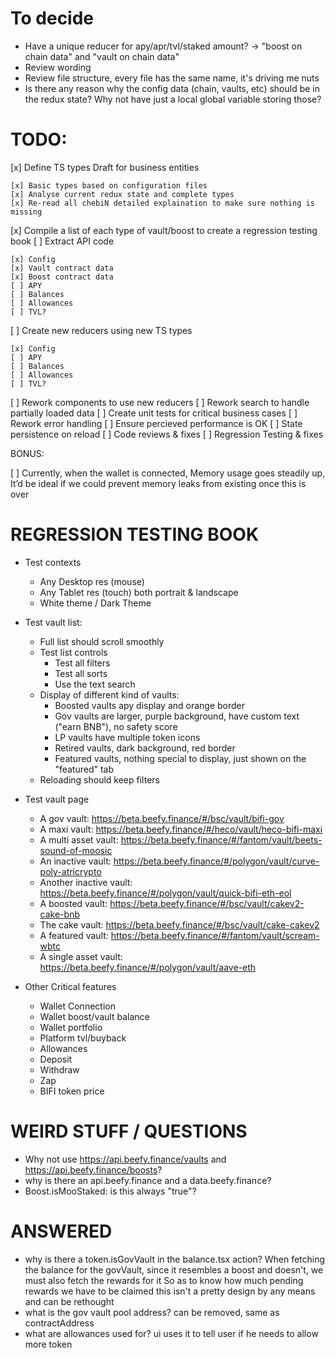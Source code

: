 # To decide

- Have a unique reducer for apy/apr/tvl/staked amount? -> "boost on chain data" and "vault on chain data"
- Review wording
- Review file structure, every file has the same name, it's driving me nuts
- Is there any reason why the config data (chain, vaults, etc) should be in the redux state? Why not have just a local global variable storing those?

# TODO:

[x] Define TS types Draft for business entities

    [x] Basic types based on configuration files
    [x] Analyse current redux state and complete types
    [x] Re-read all chebiN detailed explaination to make sure nothing is missing

[x] Compile a list of each type of vault/boost to create a regression testing book
[ ] Extract API code

    [x] Config
    [x] Vault contract data
    [x] Boost contract data
    [ ] APY
    [ ] Balances
    [ ] Allowances
    [ ] TVL?

[ ] Create new reducers using new TS types

    [x] Config
    [ ] APY
    [ ] Balances
    [ ] Allowances
    [ ] TVL?

[ ] Rework components to use new reducers
[ ] Rework search to handle partially loaded data
[ ] Create unit tests for critical business cases
[ ] Rework error handling
[ ] Ensure percieved performance is OK
[ ] State persistence on reload
[ ] Code reviews & fixes
[ ] Regression Testing & fixes

BONUS:

[ ] Currently, when the wallet is connected, Memory usage goes steadily up, It’d be ideal if we could prevent memory leaks from existing once this is over

# REGRESSION TESTING BOOK

- Test contexts

  - Any Desktop res (mouse)
  - Any Tablet res (touch) both portrait & landscape
  - White theme / Dark Theme

- Test vault list:
  - Full list should scroll smoothly
  - Test list controls
    - Test all filters
    - Test all sorts
    - Use the text search
  - Display of different kind of vaults:
    - Boosted vaults apy display and orange border
    - Gov vaults are larger, purple background, have custom text ("earn BNB"), no safety score
    - LP vaults have multiple token icons
    - Retired vaults, dark background, red border
    - Featured vaults, nothing special to display, just shown on the "featured" tab
  - Reloading should keep filters
- Test vault page
  - A gov vault: https://beta.beefy.finance/#/bsc/vault/bifi-gov
  - A maxi vault: https://beta.beefy.finance/#/heco/vault/heco-bifi-maxi
  - A multi asset vault: https://beta.beefy.finance/#/fantom/vault/beets-sound-of-moosic
  - An inactive vault: https://beta.beefy.finance/#/polygon/vault/curve-poly-atricrypto
  - Another inactive vault: https://beta.beefy.finance/#/polygon/vault/quick-bifi-eth-eol
  - A boosted vault: https://beta.beefy.finance/#/bsc/vault/cakev2-cake-bnb
  - The cake vault: https://beta.beefy.finance/#/bsc/vault/cake-cakev2
  - A featured vault: https://beta.beefy.finance/#/fantom/vault/scream-wbtc
  - A single asset vault: https://beta.beefy.finance/#/polygon/vault/aave-eth
- Other Critical features
  - Wallet Connection
  - Wallet boost/vault balance
  - Wallet portfolio
  - Platform tvl/buyback
  - Allowances
  - Deposit
  - Withdraw
  - Zap
  - BIFI token price

# WEIRD STUFF / QUESTIONS

- Why not use https://api.beefy.finance/vaults and https://api.beefy.finance/boosts?
- why is there an api.beefy.finance and a data.beefy.finance?
- Boost.isMooStaked: is this always "true"?

# ANSWERED

- why is there a token.isGovVault in the balance.tsx action?
  When fetching the balance for the govVault, since it resembles a boost and doesn't, we must also fetch the rewards for it
  So as to know how much pending rewards we have to be claimed
  this isn't a pretty design by any means and can be rethought
- what is the gov vault pool address?
  can be removed, same as contractAddress
- what are allowances used for?
  ui uses it to tell user if he needs to allow more token
